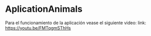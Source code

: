 # AplicationAnimals

Para el funcionamiento de la aplicación vease el siguiente video:
link: https://youtu.be/FMTqgmSThHs
